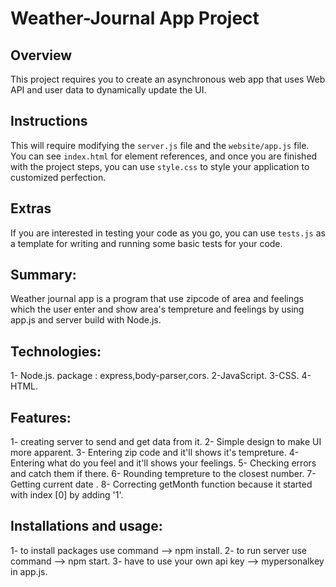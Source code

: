 # Weather-Journal App Project

## Overview
This project requires you to create an asynchronous web app that uses Web API and user data to dynamically update the UI. 

## Instructions
This will require modifying the `server.js` file and the `website/app.js` file. You can see `index.html` for element references, and once you are finished with the project steps, you can use `style.css` to style your application to customized perfection.

## Extras
If you are interested in testing your code as you go, you can use `tests.js` as a template for writing and running some basic tests for your code.


## Summary:
Weather journal app is a program that use zipcode of area and feelings 
which the user enter and show area's tempreture and feelings by using app.js and server build with Node.js.


## Technologies:
1- Node.js.
         package : express,body-parser,cors.
2-JavaScript.
3-CSS.
4-HTML.


## Features:
1- creating server to send and get data from it.
2- Simple design to make UI more apparent.
3- Entering zip code and it'll shows it's tempreture.
4- Entering what do you feel and it'll shows your feelings.
5- Checking errors and catch them if there. 
6- Rounding tempreture to the closest number.
7- Getting current date .
8- Correcting getMonth function because it started with index [0] by adding '1'.



## Installations and usage:
1- to install packages use command --> npm install.
2- to run server use command --> npm start.
3- have to use your own api key --> mypersonalkey in app.js.
